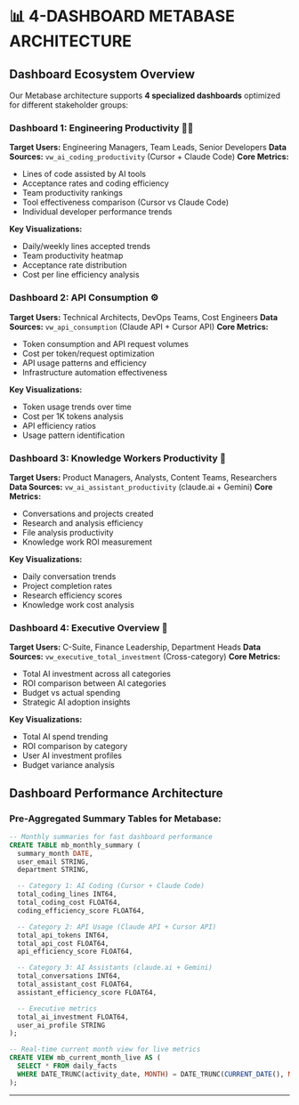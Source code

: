 # 📊 **4-DASHBOARD METABASE ARCHITECTURE**

## **Dashboard Ecosystem Overview**

Our Metabase architecture supports **4 specialized dashboards** optimized for different stakeholder groups:

### **Dashboard 1: Engineering Productivity** 👨‍💻
**Target Users:** Engineering Managers, Team Leads, Senior Developers
**Data Sources:** `vw_ai_coding_productivity` (Cursor + Claude Code)
**Core Metrics:**
- Lines of code assisted by AI tools
- Acceptance rates and coding efficiency
- Team productivity rankings
- Tool effectiveness comparison (Cursor vs Claude Code)
- Individual developer performance trends

**Key Visualizations:**
- Daily/weekly lines accepted trends
- Team productivity heatmap
- Acceptance rate distribution
- Cost per line efficiency analysis

### **Dashboard 2: API Consumption** ⚙️
**Target Users:** Technical Architects, DevOps Teams, Cost Engineers
**Data Sources:** `vw_api_consumption` (Claude API + Cursor API)
**Core Metrics:**
- Token consumption and API request volumes
- Cost per token/request optimization
- API usage patterns and efficiency
- Infrastructure automation effectiveness

**Key Visualizations:**
- Token usage trends over time
- Cost per 1K tokens analysis
- API efficiency ratios
- Usage pattern identification

### **Dashboard 3: Knowledge Workers Productivity** 💼
**Target Users:** Product Managers, Analysts, Content Teams, Researchers
**Data Sources:** `vw_ai_assistant_productivity` (claude.ai + Gemini)
**Core Metrics:**
- Conversations and projects created
- Research and analysis efficiency
- File analysis productivity
- Knowledge work ROI measurement

**Key Visualizations:**
- Daily conversation trends
- Project completion rates
- Research efficiency scores
- Knowledge work cost analysis

### **Dashboard 4: Executive Overview** 👔
**Target Users:** C-Suite, Finance Leadership, Department Heads
**Data Sources:** `vw_executive_total_investment` (Cross-category)
**Core Metrics:**
- Total AI investment across all categories
- ROI comparison between AI categories
- Budget vs actual spending
- Strategic AI adoption insights

**Key Visualizations:**
- Total AI spend trending
- ROI comparison by category
- User AI investment profiles
- Budget variance analysis

## **Dashboard Performance Architecture**

### **Pre-Aggregated Summary Tables for Metabase:**
```sql
-- Monthly summaries for fast dashboard performance
CREATE TABLE mb_monthly_summary (
  summary_month DATE,
  user_email STRING,
  department STRING,

  -- Category 1: AI Coding (Cursor + Claude Code)
  total_coding_lines INT64,
  total_coding_cost FLOAT64,
  coding_efficiency_score FLOAT64,

  -- Category 2: API Usage (Claude API + Cursor API)
  total_api_tokens INT64,
  total_api_cost FLOAT64,
  api_efficiency_score FLOAT64,

  -- Category 3: AI Assistants (claude.ai + Gemini)
  total_conversations INT64,
  total_assistant_cost FLOAT64,
  assistant_efficiency_score FLOAT64,

  -- Executive metrics
  total_ai_investment FLOAT64,
  user_ai_profile STRING
);

-- Real-time current month view for live metrics
CREATE VIEW mb_current_month_live AS (
  SELECT * FROM daily_facts
  WHERE DATE_TRUNC(activity_date, MONTH) = DATE_TRUNC(CURRENT_DATE(), MONTH)
);
```

---
